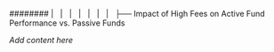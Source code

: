 ######## |   |   |   |   |   |   |   ├── Impact of High Fees on Active Fund Performance vs. Passive Funds

*Add content here*